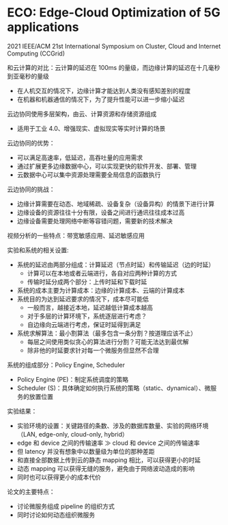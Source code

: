 # ECO: Edge-Cloud Optimization of 5G applications

2021 IEEE/ACM 21st International Symposium on Cluster, Cloud and Internet Computing (CCGrid)

和云计算的对比：云计算的延迟在 100ms 的量级，而边缘计算的延迟在十几毫秒到亚毫秒的量级

- 在人机交互的情况下，边缘计算才能达到人类没有感知差别的程度
- 在机器和机器通信的情况下，为了提升性能可以进一步缩小延迟

云边协同使用多层架构，由云、计算资源和存储资源组成

- 适用于工业 4.0、增强现实、虚拟现实等实时计算的场景

云边协同的优势：

- 可以满足高速率，低延迟，高吞吐量的应用需求
- 通过扩展更多边缘数据中心，可以实现更快的软件开发、部署、管理
- 云数据中心可以集中资源处理需要全局信息的函数执行

云边协同的挑战：

- 边缘计算需要在动态、地域稀疏、设备复杂（设备异构）的情景下进行计算
- 边缘设备的资源往往十分有限，设备之间进行通讯往往成本过高
- 边缘设备需要处理网络中断等容错问题，需要新的技术解决

视频分析的一些特点：带宽敏感应用、延迟敏感应用

实验和系统的相关设置:

- 系统的延迟由两部分组成：计算延迟（节点时延）和传输延迟（边的时延）
  - 计算可以在本地或者云端进行，各自对应两种计算的方式
  - 传输时延分成两个部分：上传时延和下载时延
- 系统的成本主要为计算成本：边缘的计算成本、云端的计算成本
- 系统目的为达到延迟要求的情况下，成本尽可能低
  - 一般而言，越接近本地，延迟越低计算成本越高
  - 对于多层的计算环境下，系统逐层进行考虑？
  - 自边缘向云端进行考虑，保证时延得到满足
- 系统求解算法：最小割算法（最多包含一条分割？按道理应该不止）
  - 每层之间使用类似贪心的算法进行分割？可能无法达到最优解
  - 除非他的时延要求针对每一个微服务但显然不合理

系统的组成部分：Policy Engine, Scheduler

- Policy Engine (PE)：制定系统调度的策略
- Scheduler (S)：具体确定如何执行系统的策略（static、dynamical）、微服务的放置位置

实验结果：

- 实验环境的设置：关键路径的条数、涉及的数据库数量、实验的网络环境（LAN, edge-only, cloud-only, hybrid）
- edge 和 device 之间的传输速率 $\gg$ cloud 和 device 之间的传输速率
- 但 latency 并没有想象中以数量级为单位的那种差距
- 和直接全部数据上传到云的静态 mapping 相比，可以获得更小的时延
- 动态 mapping 可以获得无缝的服务，避免由于网络波动造成的影响
- 同时也可以获得更小的成本代价

论文的主要特点：

- 讨论微服务组成 pipeline 的组织方式
- 同时讨论如何动态组织微服务
